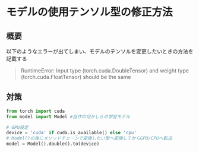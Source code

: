 # モデルの使用テンソル型の修正方法

## 概要

以下のようなエラーが出てしまい、モデルのテンソルを変更したいときの方法を記載する

> RuntimeError: Input type (torch.cuda.DoubleTensor) and weight type (torch.cuda.FloatTensor) should be the same

## 対策

``` python
from torch import cuda
from model import Model #自作の何かしらの学習モデル

# GPU設定
device = 'cuda' if cuda.is_available() else 'cpu'
# Model()の後にメソッドチェーンで変換したい型へ変換してからGPU/CPUへ転送
model = Model().double().to(device)
```


